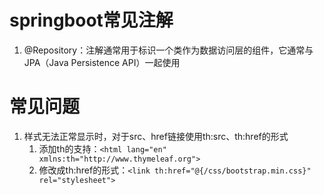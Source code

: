 # springboot常见注解
1. @Repository：注解通常用于标识一个类作为数据访问层的组件，它通常与JPA（Java Persistence API）一起使用

# 常见问题
1. 样式无法正常显示时，对于src、href链接使用th:src、th:href的形式
   1. 添加th的支持：`<html lang="en" xmlns:th="http://www.thymeleaf.org">`
   2. 修改成th:href的形式：`<link th:href="@{/css/bootstrap.min.css}" rel="stylesheet">`